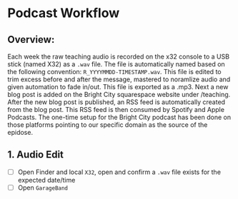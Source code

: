 # Podcast Workflow

## Overview:

Each week the raw teaching audio is recorded on the x32 console to a USB stick (named X32) as a `.wav` file. The file is automatically named based on the following convention: `R_YYYYMMDD-TIMESTAMP.wav`. This file is edited to trim excess before and after the message, mastered to noramlize audio and given automation to fade in/out. This file is exported as a .mp3. Next a new blog post is added on the Bright City squarespace website under /teaching. After the new blog post is published, an RSS feed is automatically created from the blog post. This RSS feed is then consumed by Spotify and Apple Podcasts. The one-time setup for the Bright City podcast has been done on those platforms pointing to our specific domain as the source of the epidose. 


## 1. Audio Edit

- [ ] Open Finder and local `X32`, open and confirm a `.wav` file exists for the expected date/time
- [ ] Open `GarageBand`
